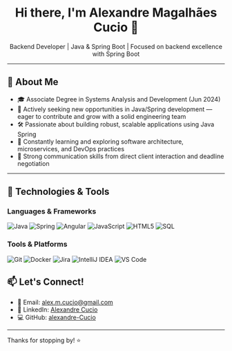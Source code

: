 <h1 align="center">Hi there, I'm Alexandre Magalhães Cucio 👋</h1>

<p align="center">
  <p align="center">
  Backend Developer | Java & Spring Boot | Focused on backend excellence with Spring Boot
</p>

---

## 🚀 About Me

- 🎓 Associate Degree in Systems Analysis and Development (Jun 2024)
- 💼 Actively seeking new opportunities in Java/Spring development — eager to contribute and grow with a solid engineering team
- 🛠️ Passionate about building robust, scalable applications using Java Spring
- 🌱 Constantly learning and exploring software architecture, microservices, and DevOps practices
- 🤝 Strong communication skills from direct client interaction and deadline negotiation

---

## 🔧 Technologies & Tools

### Languages & Frameworks
![Java](https://img.shields.io/badge/Java-%23ED8B00.svg?style=for-the-badge&logo=java&logoColor=white)
![Spring](https://img.shields.io/badge/Spring-%236DB33F.svg?style=for-the-badge&logo=spring&logoColor=white)
![Angular](https://img.shields.io/badge/Angular-%23DD0031.svg?style=for-the-badge&logo=angular&logoColor=white)
![JavaScript](https://img.shields.io/badge/JavaScript-%23F7DF1E.svg?style=for-the-badge&logo=javascript&logoColor=black)
![HTML5](https://img.shields.io/badge/HTML5-%23E34F26.svg?style=for-the-badge&logo=html5&logoColor=white)
![SQL](https://img.shields.io/badge/SQL-%230074C1.svg?style=for-the-badge&logo=postgresql&logoColor=white)

### Tools & Platforms
![Git](https://img.shields.io/badge/Git-%23F05032.svg?style=for-the-badge&logo=git&logoColor=white)
![Docker](https://img.shields.io/badge/Docker-%232496ED.svg?style=for-the-badge&logo=docker&logoColor=white)
![Jira](https://img.shields.io/badge/Jira-%230052CC.svg?style=for-the-badge&logo=jira&logoColor=white)
![IntelliJ IDEA](https://img.shields.io/badge/IntelliJIDEA-%23000000.svg?style=for-the-badge&logo=intellij-idea&logoColor=white)
![VS Code](https://img.shields.io/badge/VS%20Code-%23007ACC.svg?style=for-the-badge&logo=visual-studio-code&logoColor=white)

<!-- ---

## 📈 GitHub Stats

<div align="center">
  <img height="150em" src="https://github-readme-stats.vercel.app/api?username=Alexandre-Cucio&show_icons=true&theme=tokyonight" />
  <img height="150em" src="https://github-readme-stats.vercel.app/api/top-langs/?username=Alexandre-Cucio&layout=compact&theme=tokyonight" />
</div>

---

## 📌 Notable Projects

### 🧠 **Sweep Service**
Java Spring service automating Firebird database maintenance on Linux machines. Includes automated scheduling, backup/restore/sweep operations, email alerts, and logging via Spring Mail.

### ♟️ **Xadrezcola**
Web-based chess game built in AngularJS, used as a didactic tool during higher education. Focused on front-end logic and user interaction.

--- -->

## 📫 Let's Connect!

- 📧 Email: [alex.m.cucio@gmail.com](mailto:alex.m.cucio@gmail.com)  
- 💼 LinkedIn: [Alexandre Cucio](https://linkedin.com/in/alexandre-cucio)  
- 💻 GitHub: [alexandre-Cucio](https://github.com/alexandre-cucio)

---

Thanks for stopping by! ⭐
